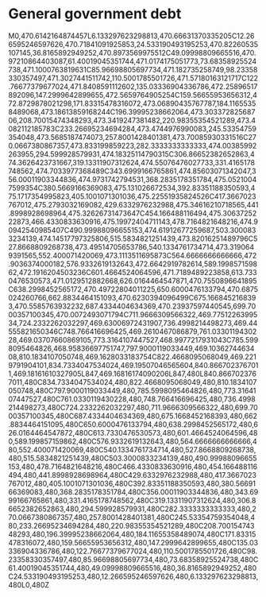 # General government debt

M0,470.6142164874457L6.133297623298813,470.66631370335205C12.266595246597626,470.71841091925853,24.533190493195253,470.82260535107145,36.8165892949252,470.8973569975512C49.09998809665516,470.97210864403087,61.40019045351744,471.0174175051773,73.68358925524738,471.1000763819631C85.96698805697734,471.182735258749,98.23358330357497,471.3027441511742,110.5001785501726,471.57180163121717C122.76677379677024,471.8408591112602,135.03336904336786,472.25896517892096,147.2999642899655,472.5659764905254C159.56655953656312,472.8729878021298,171.83315478316072,473.06890435767787,184.11655358489068,473.18613859168244C196.39995238662064,473.30337282568706,208.70015474348293,473.3419247381482,220.98355354521289,473.4082112185783C233.26695234694284,473.4744976990083,245.53354759354048,473.5685187474073,257.8001428401381,473.70085930331516C270.0667380867357,473.833199859223,282.3333333333333,474.00385992263955,294.599928579931,474.18325114790315C306.86652382652863,474.3626423731667,319.13311907312624,474.55076476027733,331.4165178748562,474.7033977368489C343.6999166765861,474.85603071342047,356.00011903344836,474.9731742794531,368.2835178351784,475.05210047599354C380.5669166369083,475.131026672534,392.83351188350593,475.1717354995823,405.1001071301036,475.22551935824526C417.3667023767012,475.2793032169082,429.6332976232988,475.34616210718565,441.8998928698964,475.32626731473647C454.166488116494,475.3063725222873,466.4330833630916,475.19972404711143,478.7164821648216,474.90942540985407C490.99988096655153,474.61912677259687,503.3000833234139,474.14517797325806,515.5834821251439,473.82016251489796C527.8668809268738,473.49514705653786,540.1334761734714,473.3190649391565,552.400071420069,473.1113511695873C564.6666666666666,472.9036374000182,576.9332619132643,472.6642919782614,589.199857159862,472.1916204503236C601.4664524064596,471.7189489223858,613.7330476530573,471.0129512882668,626.0164464547871,470.7550896641895C638.2998452565172,470.49722804011225,650.6000476133794,470.6875024260766,662.8834464151093,470.6230394096499C675.1668452168393,470.5585763932232,687.4334404634369,470.23937597440545,699.7000357100345,470.0072493071794C711.9666309566322,469.7751226399534,724.2332262032297,469.63006972431907,736.4998214498273,469.44555821650346C748.766416696425,469.2610467086879,761.0330119430228,469.03707660869105,773.3164107447527,468.9977217931043C785.5998095464826,468.95836697751747,797.9000119033449,469.1036274463408,810.1834107050748,469.1628033183754C822.4668095068049,469.2219791904101,834.7334047534024,469.19507046565604,840.8667023767011,469.18161610327905L847,469.16816174090206L847,480L840.8667023767011,480C834.7334047534024,480,822.4668095068049,480,810.1834107050748,480C797.9000119033449,480,785.5998095464826,480,773.3164107447527,480C761.0330119430228,480,748.766416696425,480,736.4998214498273,480C724.2332262032297,480,711.9666309566322,480,699.7000357100345,480C687.4334404634369,480,675.1668452168393,480,662.8834464151095,480C650.6000476133794,480,638.2998452565172,480,626.0164464547872,480C613.7330476530573,480,601.4664524064596,480,589.199857159862,480C576.9332619132643,480,564.6666666666666,480,552.400071420069,480C540.1334761734714,480,527.8668809268738,480,515.5834821251439,480C503.3000833234139,480,490.99988096655153,480,478.7164821648216,480C466.4330833630916,480,454.166488116494,480,441.8998928698964,480C429.6332976232988,480,417.3667023767012,480,405.1001071301036,480C392.83351188350593,480,380.5669166369083,480,368.2835178351784,480C356.00011903344836,480,343.6999166765861,480,331.4165178748562,480C319.13311907312624,480,306.86652382652863,480,294.599928579931,480C282.3333333333333,480,270.0667380867357,480,257.8001428401381,480C245.53354759354048,480,233.26695234694284,480,220.98355354521289,480C208.70015474348293,480,196.39995238662064,480,184.11655358489074,480C171.83315478316072,480,159.56655953656312,480,147.2999642899655,480C135.03336904336786,480,122.76677379677024,480,110.5001785501726,480C98.23358330357497,480,85.96698805697734,480,73.68358925524738,480C61.40019045351744,480,49.09998809665516,480,36.8165892949252,480C24.533190493195253,480,12.266595246597626,480,6.133297623298813,480L0,480Z
